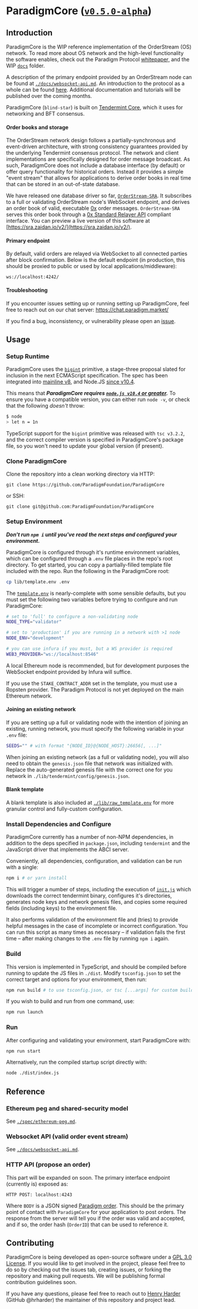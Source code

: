 # ParadigmCore ([`v0.5.0-alpha`](https://github.com/ParadigmFoundation/ParadigmCore/pull/24))

## Introduction
ParadigmCore is the WIP reference implementation of the OrderStream (OS) network. To read more about OS network and the high-level functionality the software enables, check out the Paradigm Protocol [whitepaper,](https://paradigm.market/whitepaper) and the WIP [`docs`](./docs) folder. 

A description of the primary endpoint provided by an OrderStream node can be found at [`./docs/websocket-api.md`](./docs/websocket-api.md). An introduction to the protocol as a whole can be found [here](https://docs.paradigm.market/overview/introduction.html). Additional documentation and tutorials will be published over the coming months.

ParadigmCore (`blind-star`) is built on [Tendermint Core](https://tendermint.com/), which it uses for networking and BFT consensus.

#### Order books and storage
The OrderStream network design follows a partially-synchronous and event-driven architecture, with strong consistency guarantees provided by the underlying Tendermint consensus protocol. The network and client implementations are specifically designed for order message broadcast. As such, ParadigmCore does not include a database interface (by default) or offer query functionality for historical orders. Instead it provides a simple "event stream" that allows for applications to derive order books in real time that can be stored in an out-of-state database.

We have released one database driver so far, [`OrderStream-SRA`](https://github.com/ParadigmFoundation/OrderStream-SRA). It subscribes to a full or validating OrderStream node's WebSocket endpoint, and derives an order book of valid, executable [0x](https://0x.org) order messages. `OrderStream-SRA` serves this order book through a [0x Standard Relayer API](https://github.com/0xProject/standard-relayer-api) compliant interface. You can preview a live version of this software at [https://sra.zaidan.io/v2/](https://sra.zaidan.io/v2/). 

#### Primary endpoint
By default, valid orders are relayed via WebSocket to all connected parties after block confirmation. Below is the default endpoint (in production, this should be proxied to public or used by local applications/middleware):
```
ws://localhost:4242/
```

#### Troubleshooting
If you encounter issues setting up or running setting up ParadigmCore, feel free to reach out on our chat server: https://chat.paradigm.market/

If you find a bug, inconsistency, or vulnerability please open an [issue](https://github.com/paradigmfoundation/paradigmcore/issues).

## Usage

### Setup Runtime

ParadigmCore uses the [`bigint`](https://github.com/tc39/proposal-bigint) primitive, a stage-three proposal slated for inclusion in the next ECMAScript specification. The spec has been integrated into [mainline v8](https://v8.dev/blog/bigint), and Node.JS [since v10.4](https://github.com/nodejs/node/blob/master/doc/changelogs/CHANGELOG_V10.md#2018-06-06-version-1040-current-mylesborins).

This means that ___ParadigmCore requires [`node.js v10.4` or greater](https://github.com/nodejs/node/releases).___ To ensure you have a compatible version, you can either run `node -v`, or check that the following _doesn't_ throw:
```bash
$ node
> let n = 1n
```

TypeScript support for the `bigint` primitive was released with `tsc v3.2.2`, and the correct compiler version is specified in ParadigmCore's package file, so you won't need to update your global version (if present).

### Clone ParadigmCore

Clone the repository into a clean working directory via HTTP:

`git clone https://github.com/ParadigmFoundation/ParadigmCore`

or SSH:

`git clone git@github.com:ParadigmFoundation/ParadigmCore`

### Setup Environment

___Don't run `npm i` until you've read the next steps and configured your environment.___

ParadigmCore is configured through it's runtime environment variables, which can be configured through a `.env` file places in the repo's root directory. To get started, you can copy a partially-filled template file included with the repo. Run the following in the ParadigmCore root:
```bash
cp lib/template.env .env
```
The [`template.env`](./lib/template.env) is nearly-complete with some sensible defaults, but you must set the following two variables before trying to configure and run ParadigmCore:
```bash
# set to 'full' to configure a non-validating node
NODE_TYPE="validator"

# set to 'production' if you are running in a network with >1 node
NODE_ENV="development" 

# you can use infura if you must, but a WS provider is required
WEB3_PROVIDER="ws://localhost:8546"
```
A local Ethereum node is recommended, but for development purposes the WebSocket endpoint provided by Infura will suffice.

If you use the `STAKE_CONTRACT_ADDR` set in the template, you must use a Ropsten provider. The Paradigm Protocol is not yet deployed on the main Ethereum network.

#### Joining an existing network
If you are setting up a full or validating node with the intention of joining an existing, running network, you must specify the following variable in your `.env` file:
```bash
SEEDS="" # with format "{NODE_ID}@{NODE_HOST}:26656[, ...]"
```

When joining an existing network (as a full or validating node), you will also need to obtain the `genesis.json` file that network was initialized with. Replace the auto-generated genesis file with the correct one for you network in `./lib/tendermint/config/genesis.json`.

#### Blank template

A blank template is also included at [`./lib/raw_template.env`](./lib/raw_template.env) for more granular control and fully-custom configuration.

### Install Dependencies and Configure
ParadigmCore currently has a number of non-NPM dependencies, in addition to the deps specified in `package.json`, including `tendermint` and the JavaScript driver that implements the ABCI server.

Conveniently, all dependencies, configuration, and validation can be run with a single:
``` bash
npm i # or yarn install
```

This will trigger a number of steps, including the execution of [`init.js`](./init.js) which downloads the correct tendermint binary, configures it's directories, generates node keys and network genesis files, and copies some required fields (including keys) to the environment file.

It also performs validation of the environment file and (tries) to provide helpful messages in the case of incomplete or incorrect configuration. You can run this script as many times as necessary – if validation fails the first time – after making changes to the `.env` file by running `npm i` again.

### Build
This version is implemented in TypeScript, and should be compiled before running to update the JS files in `./dist`. Modify `tsconfig.json` to set the correct target and options for your environment, then run:
```bash
npm run build # to use tsconfig.json, or tsc [...args] for custom build
```
If you wish to build and run from one command, use:
```bash
npm run launch
```

### Run
After configuring and validating your environment, start ParadigmCore with: 
```bash
npm run start
```

Alternatively, run the compiled startup script directly with:
```bash
node ./dist/index.js
```

## Reference 

### Ethereum peg and shared-security model
See [`./spec/ethereum-peg.md`](./spec/ethereum-peg.md).

### Websocket API (valid order event stream)
See [`./docs/websocket-api.md`](./docs/websocket-api.md).

### HTTP API (propose an order)
This part will be expanded on soon. The primary interface endpoint (currently is) exposed as:
```
HTTP POST: localhost:4243
```
Where `BODY` is a JSON signed [Paradigm order](https://github.com/ParadigmFoundation/ParadigmConnect). This should be the primary point of contact with `ParadigmCore` for your application to post orders. The response from the server will tell you if the order was valid and accepted, and if so, the order hash (`OrderID`) that can be used to reference it.

## Contributing

ParadigmCore is being developed as open-source software under a [GPL 3.0 License](./LICENSE). If you would like to get involved in the project, please feel free to do so by checking out the issues tab, creating issues, or forking the repository and making pull requests. We will be publishing formal contribution guidelines soon.

If you have any questions, please feel free to reach out to [Henry Harder](mailto:henry@paradigm.market) (GitHub @hrharder) the maintainer of this repository and project lead.

